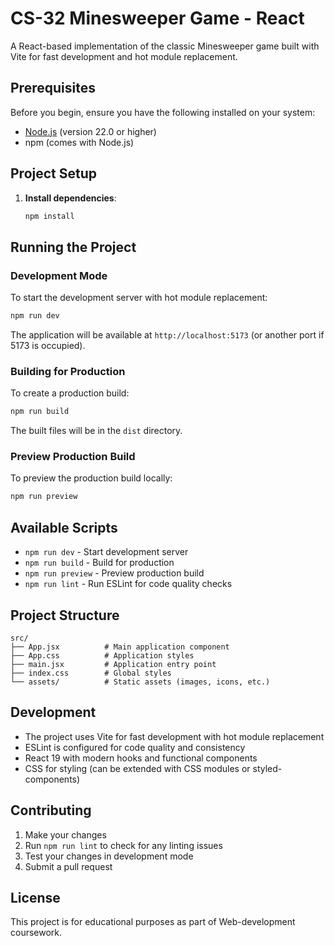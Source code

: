 # CS-32 Minesweeper Game - React

A React-based implementation of the classic Minesweeper game built with Vite for fast development and hot module replacement.

## Prerequisites

Before you begin, ensure you have the following installed on your system:
- [Node.js](https://nodejs.org/) (version 22.0 or higher)
- npm (comes with Node.js)

## Project Setup

1. **Install dependencies**:
   ```bash
   npm install
   ```

## Running the Project

### Development Mode

To start the development server with hot module replacement:

```bash
npm run dev
```

The application will be available at `http://localhost:5173` (or another port if 5173 is occupied).

### Building for Production

To create a production build:

```bash
npm run build
```

The built files will be in the `dist` directory.

### Preview Production Build

To preview the production build locally:

```bash
npm run preview
```

## Available Scripts

- `npm run dev` - Start development server
- `npm run build` - Build for production
- `npm run preview` - Preview production build
- `npm run lint` - Run ESLint for code quality checks

## Project Structure

```
src/
├── App.jsx          # Main application component
├── App.css          # Application styles
├── main.jsx         # Application entry point
├── index.css        # Global styles
└── assets/          # Static assets (images, icons, etc.)
```

## Development

- The project uses Vite for fast development with hot module replacement
- ESLint is configured for code quality and consistency
- React 19 with modern hooks and functional components
- CSS for styling (can be extended with CSS modules or styled-components)

## Contributing

1. Make your changes
2. Run `npm run lint` to check for any linting issues
3. Test your changes in development mode
4. Submit a pull request

## License

This project is for educational purposes as part of Web-development coursework.

